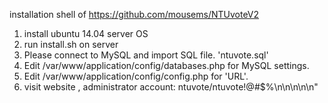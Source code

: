 installation shell of https://github.com/mousems/NTUvoteV2

1. install ubuntu 14.04 server OS
2. run install.sh on server
3. Please connect to MySQL and import SQL file. 'ntuvote.sql'
4. Edit /var/www/application/config/databases.php for MySQL settings.
5. Edit /var/www/application/config/config.php for 'URL'.
6. visit website , administrator account: ntuvote/ntuvote\!@#$%\n\n\n\n\n"